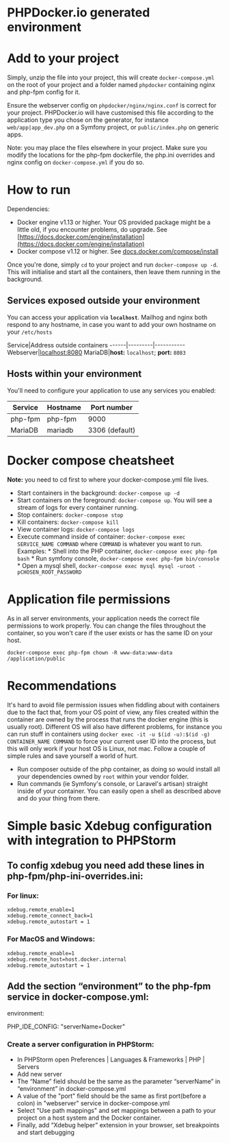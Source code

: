 PHPDocker.io generated environment
==================================

# Add to your project #

Simply, unzip the file into your project, this will create `docker-compose.yml` on the root of your project and a folder named `phpdocker` containing nginx and php-fpm config for it.

Ensure the webserver config on `phpdocker/nginx/nginx.conf` is correct for your project. PHPDocker.io will have customised this file according to the application type you chose on the generator, for instance `web/app|app_dev.php` on a Symfony project, or `public/index.php` on generic apps.

Note: you may place the files elsewhere in your project. Make sure you modify the locations for the php-fpm dockerfile, the php.ini overrides and nginx config on `docker-compose.yml` if you do so.
 
# How to run #

Dependencies:

  * Docker engine v1.13 or higher. Your OS provided package might be a little old, if you encounter problems, do upgrade. See [https://docs.docker.com/engine/installation](https://docs.docker.com/engine/installation)
  * Docker compose v1.12 or higher. See [docs.docker.com/compose/install](https://docs.docker.com/compose/install/)

Once you're done, simply `cd` to your project and run `docker-compose up -d`. This will initialise and start all the containers, then leave them running in the background.

## Services exposed outside your environment ##

You can access your application via **`localhost`**. Mailhog and nginx both respond to any hostname, in case you want to add your own hostname on your `/etc/hosts`

Service|Address outside containers
------|---------|-----------
Webserver|[localhost:8080](http://localhost:8080)
MariaDB|**host:** `localhost`; **port:** `8083`

## Hosts within your environment ##

You'll need to configure your application to use any services you enabled:

Service|Hostname|Port number
------|---------|-----------
php-fpm|php-fpm|9000
MariaDB|mariadb|3306 (default)

# Docker compose cheatsheet #

**Note:** you need to cd first to where your docker-compose.yml file lives.

  * Start containers in the background: `docker-compose up -d`
  * Start containers on the foreground: `docker-compose up`. You will see a stream of logs for every container running.
  * Stop containers: `docker-compose stop`
  * Kill containers: `docker-compose kill`
  * View container logs: `docker-compose logs`
  * Execute command inside of container: `docker-compose exec SERVICE_NAME COMMAND` where `COMMAND` is whatever you want to run. Examples:
        * Shell into the PHP container, `docker-compose exec php-fpm bash`
        * Run symfony console, `docker-compose exec php-fpm bin/console`
        * Open a mysql shell, `docker-compose exec mysql mysql -uroot -pCHOSEN_ROOT_PASSWORD`

# Application file permissions #

As in all server environments, your application needs the correct file permissions to work properly. You can change the files throughout the container, so you won't care if the user exists or has the same ID on your host.

`docker-compose exec php-fpm chown -R www-data:www-data /application/public`

# Recommendations #

It's hard to avoid file permission issues when fiddling about with containers due to the fact that, from your OS point of view, any files created within the container are owned by the process that runs the docker engine (this is usually root). Different OS will also have different problems, for instance you can run stuff in containers using `docker exec -it -u $(id -u):$(id -g) CONTAINER_NAME COMMAND` to force your current user ID into the process, but this will only work if your host OS is Linux, not mac. Follow a couple of simple rules and save yourself a world of hurt.

  * Run composer outside of the php container, as doing so would install all your dependencies owned by `root` within your vendor folder.
  * Run commands (ie Symfony's console, or Laravel's artisan) straight inside of your container. You can easily open a shell as described above and do your thing from there.

# Simple basic Xdebug configuration with integration to PHPStorm

## To config xdebug you need add these lines in php-fpm/php-ini-overrides.ini:

### For linux:
```
xdebug.remote_enable=1
xdebug.remote_connect_back=1
xdebug.remote_autostart = 1
```

### For MacOS and Windows:
```
xdebug.remote_enable=1
xdebug.remote_host=host.docker.internal
xdebug.remote_autostart = 1
```

## Add the section “environment” to the php-fpm service in docker-compose.yml:

environment:

  PHP_IDE_CONFIG: "serverName=Docker"

### Create a server configuration in PHPStorm:
 * In PHPStorm open Preferences | Languages & Frameworks | PHP | Servers
 * Add new server
 * The “Name” field should be the same as the parameter “serverName” in “environment” in docker-compose.yml
 * A value of the "port" field should be the same as first port(before a colon) in "webserver" service in docker-compose.yml
 * Select "Use path mappings" and set mappings between a path to your project on a host system and the Docker container.
 * Finally, add “Xdebug helper” extension in your browser, set breakpoints and start debugging



